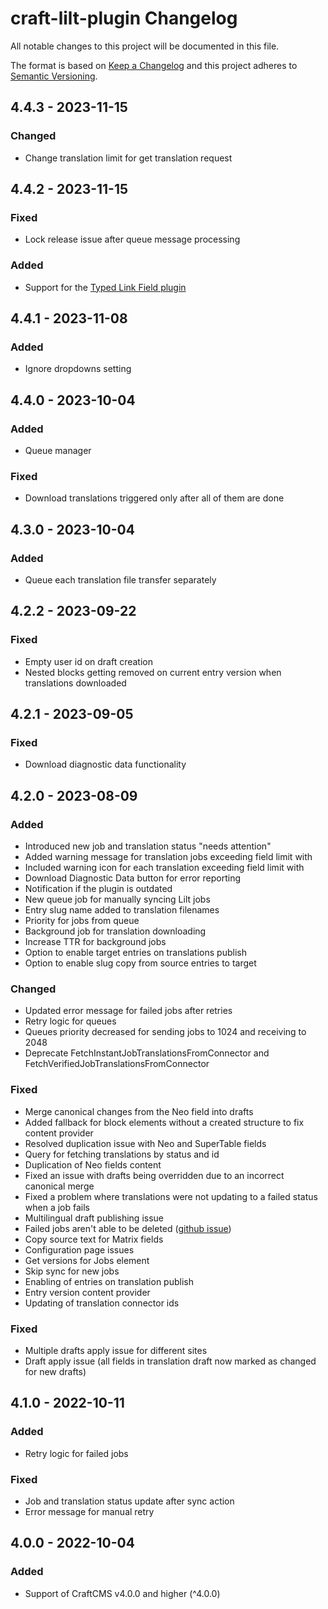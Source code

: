 # craft-lilt-plugin Changelog

All notable changes to this project will be documented in this file.

The format is based on [Keep a Changelog](http://keepachangelog.com/) and this project adheres to [Semantic Versioning](http://semver.org/).

## 4.4.3 - 2023-11-15
### Changed
- Change translation limit for get translation request 

## 4.4.2 - 2023-11-15
### Fixed
- Lock release issue after queue message processing

### Added
- Support for the [Typed Link Field plugin](https://plugins.craftcms.com/typedlinkfield)

## 4.4.1 - 2023-11-08
### Added
- Ignore dropdowns setting

## 4.4.0 - 2023-10-04
### Added
- Queue manager

### Fixed 
- Download translations triggered only after all of them are done

## 4.3.0 - 2023-10-04
### Added
- Queue each translation file transfer separately

## 4.2.2 - 2023-09-22
### Fixed
- Empty user id on draft creation
- Nested blocks getting removed on current entry version when translations downloaded

## 4.2.1 - 2023-09-05
### Fixed
- Download diagnostic data functionality

## 4.2.0 - 2023-08-09
### Added
- Introduced new job and translation status "needs attention"
- Added warning message for translation jobs exceeding field limit with
- Included warning icon for each translation exceeding field limit with
- Download Diagnostic Data button for error reporting
- Notification if the plugin is outdated
- New queue job for manually syncing Lilt jobs
- Entry slug name added to translation filenames
- Priority for jobs from queue
- Background job for translation downloading
- Increase TTR for background jobs
- Option to enable target entries on translations publish
- Option to enable slug copy from source entries to target

### Changed
- Updated error message for failed jobs after retries
- Retry logic for queues
- Queues priority decreased for sending jobs to 1024 and receiving to 2048
- Deprecate FetchInstantJobTranslationsFromConnector and FetchVerifiedJobTranslationsFromConnector

### Fixed
- Merge canonical changes from the Neo field into drafts
- Added fallback for block elements without a created structure to fix content provider
- Resolved duplication issue with Neo and SuperTable fields
- Query for fetching translations by status and id
- Duplication of Neo fields content
- Fixed an issue with drafts being overridden due to an incorrect canonical merge
- Fixed a problem where translations were not updating to a failed status when a job fails
- Multilingual draft publishing issue
- Failed jobs aren't able to be deleted ([github issue](https://github.com/lilt/craft-lilt-plugin/issues/90))
- Copy source text for Matrix fields
- Configuration page issues
- Get versions for Jobs element
- Skip sync for new jobs
- Enabling of entries on translation publish
- Entry version content provider
- Updating of translation connector ids

### Fixed
- Multiple drafts apply issue for different sites
- Draft apply issue (all fields in translation draft now marked as changed for new drafts)

## 4.1.0 - 2022-10-11
### Added
- Retry logic for failed jobs

### Fixed
- Job and translation status update after sync action
- Error message for manual retry

## 4.0.0 - 2022-10-04
### Added
- Support of CraftCMS v4.0.0 and higher (^4.0.0)
